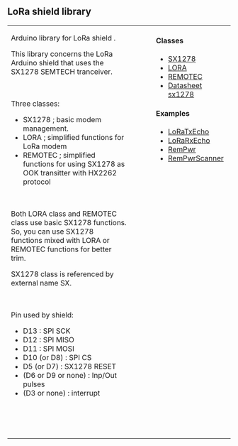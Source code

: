 <h2>LoRa shield library</h2>
<p class='vspace'></p><table >
  <tr><td  width='55%' valign='top'>
<p class='vspace'></p>
<p>
  Arduino library for LoRa shield .
</p>
<p>  
  This library concerns the LoRa Arduino shield that uses the SX1278 SEMTECH tranceiver.
</p>  


<p>&nbsp;</p>
<p>Three classes:</p>
<ul>
  <li>SX1278 ; basic modem management.</li>
  <li>LORA ; simplified functions for LoRa modem</li>
  <li>REMOTEC ; simplified functions for using SX1278 as OOK transitter with HX2262 protocol</li>
</ul>

<p>&nbsp;</p>
<p>Both LORA class and REMOTEC class use basic SX1278 functions. So, you can use SX1278 functions mixed with LORA or REMOTEC functions for better trim.</p>
<p>SX1278 class is referenced by external name SX.</p>
<p>&nbsp;</p>
<p>Pin used by shield:</p>
<ul>
  <li>D13 : SPI SCK</li>
  <li>D12 : SPI MISO</li>
  <li>D11 : SPI MOSI</li>
  <li>D10 (or D8) : SPI CS</li>
  <li>D5 (or D7) : SX1278 RESET</li>
  <li>(D6 or D9 or none) : Inp/Out pulses</li>
  <li>(D3 or none) : interrupt</li>
</ul>
<p>&nbsp;</p>
<p>&nbsp;</p></td><td  width='10%' valign='top'>
<p class='vspace'></p></td><td  width='35%' valign='top'>
<p class='vspace'></p>
<h4>Classes</h4>
<ul>
<li><a class='wikilink' href='SX1278.html'>SX1278</a></li>
<li><a class='wikilink' href='LORA.html'>LORA</a></li>
<li><a class='wikilink' href='REMOTEC.html'>REMOTEC</a></li>
<li><a class='wikilink' href='sx1276.pdf'>Datasheet sx1278</a></li>
</ul>
<p class='vspace'></p><h4>Examples</h4>
<ul>
  <li><a class='wikilink' href='../examples/LoRaTxEcho.ino'>LoRaTxEcho</a></li>
  <li><a class='wikilink' href='../examples/LoRaTxEcho.ino'>LoRaRxEcho</a></li>
  <li><a class='wikilink' href='../examples/LoRaTxEcho.ino'>RemPwr</a></li>
  <li><a class='wikilink' href='../examples/LoRaTxEcho.ino'>RemPwrScanner</a></li>
</ul>
</td></tr></table>
